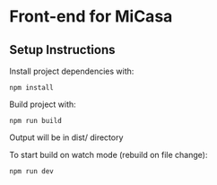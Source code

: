 # Front-end for MiCasa

## Setup Instructions

Install project dependencies with:

`npm install`


Build project with:

`npm run build`

Output will be in dist/ directory


To start build on watch mode (rebuild on file change):

`npm run dev`
